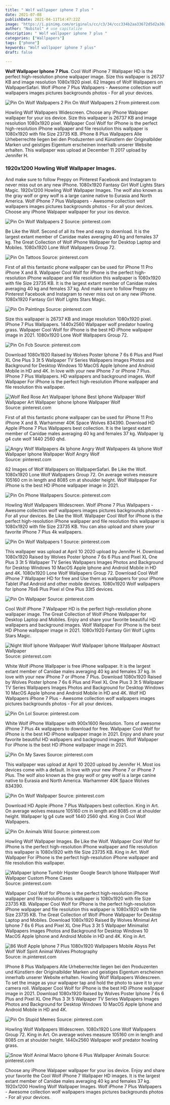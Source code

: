 ```yaml
---
title: " Wolf wallpaper iphone 7 plus "
date: 2021-07-08
publishDate: 2021-04-11T14:47:22Z
image: "https://i.pinimg.com/originals/cc/c3/34/ccc334b2aa33672d5d2a30aa1bb690b9.jpg"
author: "Nubitol" # use capitalize
description: " Wolf wallpaper iphone 7 plus "
categories: ["Wallpapers"]
tags: ["phone"]
keywords: "Wolf wallpaper iphone 7 plus"
draft: false

---
```



**Wolf Wallpaper Iphone 7 Plus**. Cool Wolf iPhone 7 Wallpaper HD is the perfect high-resolution phone wallpaper image. Size this wallpaper is 26737 KB and image resolution 1080x1920 pixel. 62 Images of Wolf Wallpapers on WallpaperSafari. Wolf iPhone 7 Plus Wallpapers - Awesome collection wolf wallpapers images pictures backgrounds photos - For all your devices.

![Pin On Wolf Wallpapers 2](https://i.pinimg.com/474x/ad/f7/4a/adf74a26c7588c59556f6ca71e1efa9b.jpg "Pin On Wolf Wallpapers 2")
Pin On Wolf Wallpapers 2 From pinterest.com


Howling Wolf Wallpapers Widescreen. Choose any iPhone Walpaper wallpaper for your ios device. Size this wallpaper is 26737 KB and image resolution 1080x1920 pixel. Wallpaper Cool Wolf for iPhone is the perfect high-resolution iPhone wallpaper and file resolution this wallpaper is 1080x1920 with file Size 23735 KB. IPhone 8 Plus Wallpapers Alle Urheberrechte liegen bei den Produzenten und Künstlern der Originalbilder Marken und geistiges Eigentum erscheinen innerhalb unserer Website erhalten. This wallpaper was upload at December 11 2017 upload by Jennifer H.

### 1920x1200 Howling Wolf Wallpaper Images.

And make sure to follow Preppy on Pinterest Facebook and Instagram to never miss out on any new iPhone. 1080x1920 Fantasy Girl Wolf Lights Stars Magic. 1920x1200 Howling Wolf Wallpaper Images. The wolf also known as the gray wolf or grey wolf is a large canine native to Eurasia and North America. Wolf iPhone 7 Plus Wallpapers - Awesome collection wolf wallpapers images pictures backgrounds photos - For all your devices. Choose any iPhone Walpaper wallpaper for your ios device.


![Pin On Wolf Wallpapers 2](https://i.pinimg.com/474x/ad/f7/4a/adf74a26c7588c59556f6ca71e1efa9b.jpg "Pin On Wolf Wallpapers 2")
Source: pinterest.com

Be Like the Wolf. Second of all its free and easy to download. It is the largest extant member of Canidae males averaging 40 kg and females 37 kg. The Great Collection of Wolf iPhone Wallpaper for Desktop Laptop and Mobiles. 1080x1920 Lone Wolf Wallpapers Group 72.

![Pin On Tattoos](https://i.pinimg.com/originals/d8/76/8c/d8768ce8e7ca36836088c0abbb2ccc94.jpg "Pin On Tattoos")
Source: pinterest.com

First of all this fantastic phone wallpaper can be used for iPhone 11 Pro iPhone X and 8. Wallpaper Cool Wolf for iPhone is the perfect high-resolution iPhone wallpaper and file resolution this wallpaper is 1080x1920 with file Size 23735 KB. It is the largest extant member of Canidae males averaging 40 kg and females 37 kg. And make sure to follow Preppy on Pinterest Facebook and Instagram to never miss out on any new iPhone. 1080x1920 Fantasy Girl Wolf Lights Stars Magic.

![Pin On Paintings](https://i.pinimg.com/originals/b9/f7/6a/b9f76ae20bc5449c30dc389eca7756bc.jpg "Pin On Paintings")
Source: pinterest.com

Size this wallpaper is 26737 KB and image resolution 1080x1920 pixel. IPhone 7 Plus Wallpapers. 1440x2560 Wallpaper wolf predator howling grass. Wallpaper Cool Wolf for iPhone is the best HD iPhone wallpaper image in 2021. 1080x1920 Lone Wolf Wallpapers Group 72.

![Pin On Fcb](https://i.pinimg.com/474x/b1/74/48/b1744812fb285a652dc83570e90cb114.jpg "Pin On Fcb")
Source: pinterest.com

Download 1080x1920 Raised by Wolves Poster Iphone 7 6s 6 Plus and Pixel XL One Plus 3 3t 5 Wallpaper TV Series Wallpapers Images Photos and Background for Desktop Windows 10 MacOS Apple Iphone and Android Mobile in HD and 4K. In love with your new iPhone 7 or iPhone 7 Plus. IPhone 7 Plus Wallpapers. HD wallpapers and background images. Wolf Wallpaper For iPhone is the perfect high-resolution iPhone wallpaper and file resolution this wallpaper.

![Wolf Red Rose Art Wallpaper Iphone Best Iphone Wallpaper Wolf Wallpaper Art Wallpaper Iphone Iphone Wallpaper Wolf](https://i.pinimg.com/originals/6e/a2/1b/6ea21b1c08ebfd37021c37e69994c96f.jpg "Wolf Red Rose Art Wallpaper Iphone Best Iphone Wallpaper Wolf Wallpaper Art Wallpaper Iphone Iphone Wallpaper Wolf")
Source: pinterest.com

First of all this fantastic phone wallpaper can be used for iPhone 11 Pro iPhone X and 8. Warhammer 40K Space Wolves 834390. Download HD Apple iPhone 7 Plus Wallpapers best collection. It is the largest extant member of Canidae males averaging 40 kg and females 37 kg. Wallpaper lg g4 cute wolf 1440 2560 qhd.

![Angry Wolf Wallpapers 4k Iphone Angry Wolf Wallpapers 4k Iphone Wolf Wallpaper Iphone Wallpaper Wolf Angry Wolf](https://i.pinimg.com/originals/ca/23/30/ca233007aa4c218c2df1e9739d954e38.jpg "Angry Wolf Wallpapers 4k Iphone Angry Wolf Wallpapers 4k Iphone Wolf Wallpaper Iphone Wallpaper Wolf Angry Wolf")
Source: pinterest.com

62 Images of Wolf Wallpapers on WallpaperSafari. Be Like the Wolf. 1080x1920 Lone Wolf Wallpapers Group 72. On average wolves measure 105160 cm in length and 8085 cm at shoulder height. Wolf Wallpaper For iPhone is the best HD iPhone wallpaper image in 2021.

![Pin On Phone Wallpapers](https://i.pinimg.com/originals/44/b2/a8/44b2a8652cd2456eb3bbbb71f8634302.jpg "Pin On Phone Wallpapers")
Source: pinterest.com

Howling Wolf Wallpapers Widescreen. Wolf iPhone 7 Plus Wallpapers - Awesome collection wolf wallpapers images pictures backgrounds photos - For all your devices. Be Like the Wolf. Wallpaper Cool Wolf for iPhone is the perfect high-resolution iPhone wallpaper and file resolution this wallpaper is 1080x1920 with file Size 23735 KB. You can also upload and share your favorite iPhone 7 Plus 4k wallpapers.

![Pin On Wolf Wallpapers 1](https://i.pinimg.com/originals/8d/d1/87/8dd187d2c1d55afc059834b2711a03ad.jpg "Pin On Wolf Wallpapers 1")
Source: pinterest.com

This wallpaper was upload at April 10 2020 upload by Jennifer H. Download 1080x1920 Raised by Wolves Poster Iphone 7 6s 6 Plus and Pixel XL One Plus 3 3t 5 Wallpaper TV Series Wallpapers Images Photos and Background for Desktop Windows 10 MacOS Apple Iphone and Android Mobile in HD and 4K. 1080x1920 Lone Wolf Wallpapers Group 72. Download Cool Wolf iPhone 7 Wallpaper HD for free and Use them as wallpapers for your iPhone Tablet iPad Android and other mobile devices. 1080x1920 Wolf wallpapers for Iphone 76s6 Plus Pixel xl One Plus 33t5 devices.

![Pin On Wallpaper](https://i.pinimg.com/736x/b1/d9/93/b1d993fd3a6b2b052a64612ff59c2bf9.jpg "Pin On Wallpaper")
Source: pinterest.com

Cool Wolf iPhone 7 Wallpaper HD is the perfect high-resolution phone wallpaper image. The Great Collection of Wolf iPhone Wallpaper for Desktop Laptop and Mobiles. Enjoy and share your favorite beautiful HD wallpapers and background images. Wolf Wallpaper For iPhone is the best HD iPhone wallpaper image in 2021. 1080x1920 Fantasy Girl Wolf Lights Stars Magic.

![Night Wolf Iphone Wallpaper Wolf Wallpaper Iphone Wallpaper Abstract Wallpaper](https://i.pinimg.com/originals/ce/00/3c/ce003c112abc50209b0c442d26598b3f.jpg "Night Wolf Iphone Wallpaper Wolf Wallpaper Iphone Wallpaper Abstract Wallpaper")
Source: pinterest.com

White Wolf iPhone Wallpaper is free iPhone wallpaper. It is the largest extant member of Canidae males averaging 40 kg and females 37 kg. In love with your new iPhone 7 or iPhone 7 Plus. Download 1080x1920 Raised by Wolves Poster Iphone 7 6s 6 Plus and Pixel XL One Plus 3 3t 5 Wallpaper TV Series Wallpapers Images Photos and Background for Desktop Windows 10 MacOS Apple Iphone and Android Mobile in HD and 4K. Wolf HD Wallpapers iPhone 7 Plus - Awesome collection wolf wallpapers images pictures backgrounds photos - For all your devices.

![Pin On Lol](https://i.pinimg.com/originals/50/00/10/500010980fc0b1ffe343deb9aadc47fc.jpg "Pin On Lol")
Source: pinterest.com

White Wolf iPhone Wallpaper with 900x1600 Resolution. Tons of awesome iPhone 7 Plus 4k wallpapers to download for free. Wallpaper Cool Wolf for iPhone is the best HD iPhone wallpaper image in 2021. Enjoy and share your favorite beautiful HD wallpapers and background images. Wolf Wallpaper For iPhone is the best HD iPhone wallpaper image in 2021.

![Pin On My Saves](https://i.pinimg.com/736x/90/7f/8d/907f8d63767c4242a94e3f5d7f836944.jpg "Pin On My Saves")
Source: pinterest.com

This wallpaper was upload at April 10 2020 upload by Jennifer H. Most ios devices come with a default. In love with your new iPhone 7 or iPhone 7 Plus. The wolf also known as the gray wolf or grey wolf is a large canine native to Eurasia and North America. Warhammer 40K Space Wolves 834390.

![Pin On Wolf Wallpaper](https://i.pinimg.com/736x/a5/79/84/a579847c1f7a3c42eb2a100f1d44fc41.jpg "Pin On Wolf Wallpaper")
Source: pinterest.com

Download HD Apple iPhone 7 Plus Wallpapers best collection. King in Art. On average wolves measure 105160 cm in length and 8085 cm at shoulder height. Wallpaper lg g4 cute wolf 1440 2560 qhd. King in Cool Wolf Wallpapers.

![Pin On Animals Wild](https://i.pinimg.com/originals/22/04/3b/22043b0ad3f4df5ca12d0f08bc87166d.jpg "Pin On Animals Wild")
Source: pinterest.com

Howling Wolf Wallpaper Images. Be Like the Wolf. Wallpaper Cool Wolf for iPhone is the perfect high-resolution iPhone wallpaper and file resolution this wallpaper is 1080x1920 with file Size 23735 KB. King in Art. Wolf Wallpaper For iPhone is the perfect high-resolution iPhone wallpaper and file resolution this wallpaper.

![Wallpaper Iphone Tumblr Hipster Google Search Iphone Wallpaper Wolf Wallpaper Custom Phone Cases](https://i.pinimg.com/originals/f1/d1/aa/f1d1aa92c5d99949efbbb1153f08f04e.jpg "Wallpaper Iphone Tumblr Hipster Google Search Iphone Wallpaper Wolf Wallpaper Custom Phone Cases")
Source: pinterest.com

Wallpaper Cool Wolf for iPhone is the perfect high-resolution iPhone wallpaper and file resolution this wallpaper is 1080x1920 with file Size 23735 KB. Wallpaper Cool Wolf for iPhone is the perfect high-resolution iPhone wallpaper and file resolution this wallpaper is 1080x1920 with file Size 23735 KB. The Great Collection of Wolf iPhone Wallpaper for Desktop Laptop and Mobiles. Download 1080x1920 Raised By Wolves Minimal Art Iphone 7 6s 6 Plus and Pixel XL One Plus 3 3t 5 Wallpaper Minimalist Wallpapers Images Photos and Background for Desktop Windows 10 MacOS Apple Iphone and Android Mobile in HD and 4K. King in Art.

![86 Wolf Apple Iphone 7 Plus 1080x1920 Wallpapers Mobile Abyss Pet Wolf Wolf Spirit Animal Wolves Photography](https://i.pinimg.com/originals/70/88/6e/70886e84bc75819660d2ba4a9c3dc437.jpg "86 Wolf Apple Iphone 7 Plus 1080x1920 Wallpapers Mobile Abyss Pet Wolf Wolf Spirit Animal Wolves Photography")
Source: in.pinterest.com

IPhone 8 Plus Wallpapers Alle Urheberrechte liegen bei den Produzenten und Künstlern der Originalbilder Marken und geistiges Eigentum erscheinen innerhalb unserer Website erhalten. Howling Wolf Wallpapers Widescreen. To set the image as your wallpaper tap and hold the photo to save it to your camera roll. Wallpaper Cool Wolf for iPhone is the best HD iPhone wallpaper image in 2021. Download 1080x1920 Raised by Wolves Poster Iphone 7 6s 6 Plus and Pixel XL One Plus 3 3t 5 Wallpaper TV Series Wallpapers Images Photos and Background for Desktop Windows 10 MacOS Apple Iphone and Android Mobile in HD and 4K.

![Pin On Stupid Memes](https://i.pinimg.com/736x/18/5b/c8/185bc8e909379af9b1068d455ed90118.jpg "Pin On Stupid Memes")
Source: pinterest.com

Howling Wolf Wallpapers Widescreen. 1080x1920 Lone Wolf Wallpapers Group 72. King in Art. On average wolves measure 105160 cm in length and 8085 cm at shoulder height. 1440x2560 Wallpaper wolf predator howling grass.

![Snow Wolf Animal Macro Iphone 6 Plus Wallpaper Animals](https://i.pinimg.com/originals/cc/c3/34/ccc334b2aa33672d5d2a30aa1bb690b9.jpg "Snow Wolf Animal Macro Iphone 6 Plus Wallpaper Animals")
Source: pinterest.com

Choose any iPhone Walpaper wallpaper for your ios device. Enjoy and share your favorite the Cool Wolf iPhone 7 Wallpaper HD images. It is the largest extant member of Canidae males averaging 40 kg and females 37 kg. 1920x1200 Howling Wolf Wallpaper Images. Wolf iPhone 7 Plus Wallpapers - Awesome collection wolf wallpapers images pictures backgrounds photos - For all your devices.

